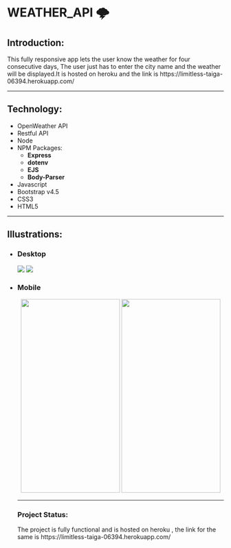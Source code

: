 # WEATHER_API 🌩️
<h2>Introduction:</h2>
<p>This fully responsive app lets the user know the weather for four consecutive days, The user just has to enter the city name and the weather will be displayed.It is 
hosted on heroku and the link is https://limitless-taiga-06394.herokuapp.com/</p>
<hr>
<h2>Technology:</h2>
<ul>
<li>OpenWeather API</li>
<li>Restful API</li>
<li>Node</li>
<li>NPM Packages:<ul>
                      <li><strong>Express</li>
                      <li>dotenv</li>
                      <li>EJS</li>
                      <li>Body-Parser</li>
                      </strong>
                  </ul>
 </li>
 <li>Javascript</li>
 <li>Bootstrap v4.5</li>
 <li>CSS3</li>
 <li>HTML5</li>
 </ul>
 <hr>
 
 <h2>Illustrations:</h2>
 <ul>
 <h3><li>Desktop</li></h3>
 <img src="https://user-images.githubusercontent.com/46518495/90425874-1b15da80-e0de-11ea-8eae-470b812c90eb.png">
 <img src="https://user-images.githubusercontent.com/46518495/90426298-7f389e80-e0de-11ea-9c40-2447c5e8e4cf.png">
 <h3><li>Mobile</li></h3><div align="center">
 <img src="https://user-images.githubusercontent.com/46518495/90426469-bd35c280-e0de-11ea-8f95-6e9abec5cc2c.jpg" height=450px width="230px">
 <img src="https://user-images.githubusercontent.com/46518495/90426412-a98a5c00-e0de-11ea-9ae0-a1db16c41d13.jpg" height="450px" width="230px">
 </div>
 <hr>
 <h3>Project Status:</h3>
 <p>The project is fully functional and is hosted on heroku , the link for the same is https://limitless-taiga-06394.herokuapp.com/
           
